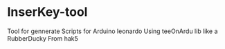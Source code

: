 # InserKey-tool
Tool for gennerate Scripts for Arduino leonardo Using teeOnArdu lib like a RubberDucky From hak5
